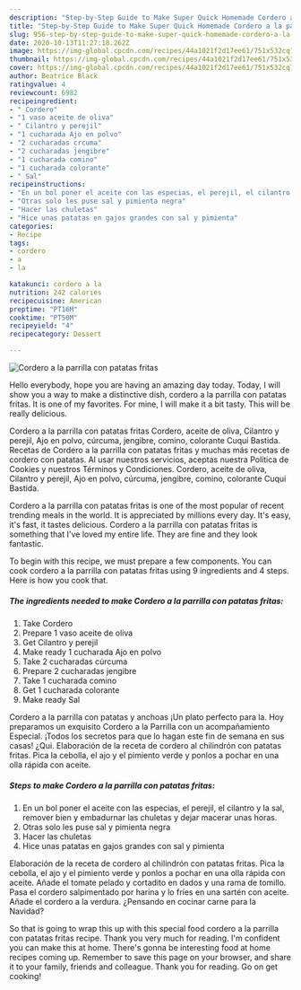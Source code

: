 ```yaml
---
description: "Step-by-Step Guide to Make Super Quick Homemade Cordero a la parrilla con patatas fritas"
title: "Step-by-Step Guide to Make Super Quick Homemade Cordero a la parrilla con patatas fritas"
slug: 956-step-by-step-guide-to-make-super-quick-homemade-cordero-a-la-parrilla-con-patatas-fritas
date: 2020-10-13T11:27:18.262Z
image: https://img-global.cpcdn.com/recipes/44a1021f2d17ee61/751x532cq70/cordero-a-la-parrilla-con-patatas-fritas-foto-principal.jpg
thumbnail: https://img-global.cpcdn.com/recipes/44a1021f2d17ee61/751x532cq70/cordero-a-la-parrilla-con-patatas-fritas-foto-principal.jpg
cover: https://img-global.cpcdn.com/recipes/44a1021f2d17ee61/751x532cq70/cordero-a-la-parrilla-con-patatas-fritas-foto-principal.jpg
author: Beatrice Black
ratingvalue: 4
reviewcount: 6982
recipeingredient:
- " Cordero"
- "1 vaso aceite de oliva"
- " Cilantro y perejil"
- "1 cucharada Ajo en polvo"
- "2 cucharadas crcuma"
- "2 cucharadas jengibre"
- "1 cucharada comino"
- "1 cucharada colorante"
- " Sal"
recipeinstructions:
- "En un bol poner el aceite con las especias, el perejil, el cilantro y la sal, remover bien y embadurnar las chuletas y dejar macerar unas horas."
- "Otras solo les puse sal y pimienta negra"
- "Hacer las chuletas"
- "Hice unas patatas en gajos grandes con sal y pimienta"
categories:
- Recipe
tags:
- cordero
- a
- la

katakunci: cordero a la 
nutrition: 242 calories
recipecuisine: American
preptime: "PT16M"
cooktime: "PT50M"
recipeyield: "4"
recipecategory: Dessert

---
```



![Cordero a la parrilla con patatas fritas](https://img-global.cpcdn.com/recipes/44a1021f2d17ee61/751x532cq70/cordero-a-la-parrilla-con-patatas-fritas-foto-principal.jpg)

Hello everybody, hope you are having an amazing day today. Today, I will show you a way to make a distinctive dish, cordero a la parrilla con patatas fritas. It is one of my favorites. For mine, I will make it a bit tasty. This will be really delicious.

Cordero a la parrilla con patatas fritas Cordero, aceite de oliva, Cilantro y perejil, Ajo en polvo, cúrcuma, jengibre, comino, colorante Cuqui Bastida. Recetas de Cordero a la parrilla con patatas fritas y muchas más recetas de cordero con patatas. Al usar nuestros servicios, aceptas nuestra Política de Cookies y nuestros Términos y Condiciones. Cordero, aceite de oliva, Cilantro y perejil, Ajo en polvo, cúrcuma, jengibre, comino, colorante Cuqui Bastida.

Cordero a la parrilla con patatas fritas is one of the most popular of recent trending meals in the world. It is appreciated by millions every day. It's easy, it's fast, it tastes delicious. Cordero a la parrilla con patatas fritas is something that I've loved my entire life. They are fine and they look fantastic.


To begin with this recipe, we must prepare a few components. You can cook cordero a la parrilla con patatas fritas using 9 ingredients and 4 steps. Here is how you cook that.

<!--inarticleads1-->

##### The ingredients needed to make Cordero a la parrilla con patatas fritas:

1. Take  Cordero
1. Prepare 1 vaso aceite de oliva
1. Get  Cilantro y perejil
1. Make ready 1 cucharada Ajo en polvo
1. Take 2 cucharadas cúrcuma
1. Prepare 2 cucharadas jengibre
1. Take 1 cucharada comino
1. Get 1 cucharada colorante
1. Make ready  Sal


Cordero a la parrilla con patatas y anchoas ¡Un plato perfecto para la. Hoy preparamos un exquisito Cordero a la Parrilla con un acompañamiento Especial. ¡Todos los secretos para que lo hagan este fin de semana en sus casas! ¿Qui. Elaboración de la receta de cordero al chilindrón con patatas fritas. Pica la cebolla, el ajo y el pimiento verde y ponlos a pochar en una olla rápida con aceite. 

<!--inarticleads2-->

##### Steps to make Cordero a la parrilla con patatas fritas:

1. En un bol poner el aceite con las especias, el perejil, el cilantro y la sal, remover bien y embadurnar las chuletas y dejar macerar unas horas.
1. Otras solo les puse sal y pimienta negra
1. Hacer las chuletas
1. Hice unas patatas en gajos grandes con sal y pimienta


Elaboración de la receta de cordero al chilindrón con patatas fritas. Pica la cebolla, el ajo y el pimiento verde y ponlos a pochar en una olla rápida con aceite. Añade el tomate pelado y cortadito en dados y una rama de tomillo. Pasa el cordero salpimentado por harina y lo fríes en una sartén con aceite. Añade el cordero a la verdura. ¿Pensando en cocinar carne para la Navidad? 

So that is going to wrap this up with this special food cordero a la parrilla con patatas fritas recipe. Thank you very much for reading. I'm confident you can make this at home. There's gonna be interesting food at home recipes coming up. Remember to save this page on your browser, and share it to your family, friends and colleague. Thank you for reading. Go on get cooking!
